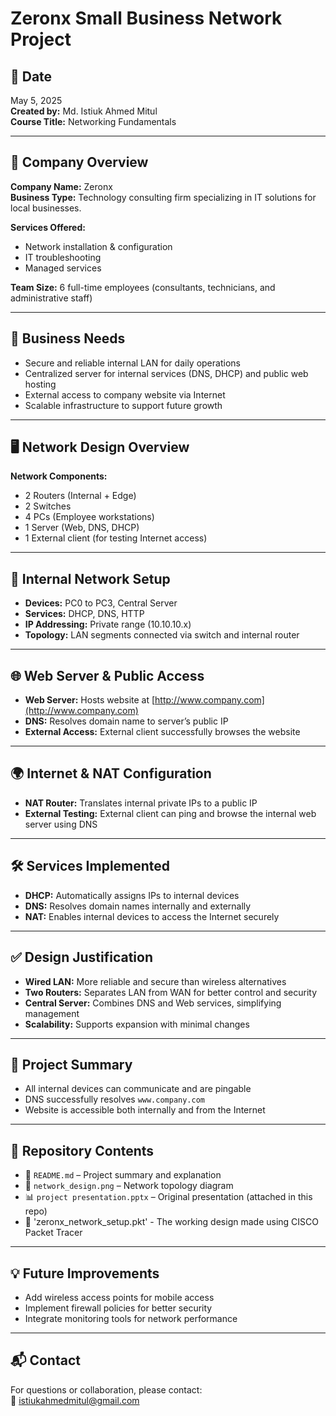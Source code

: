 
# Zeronx Small Business Network Project

## 📅 Date
May 5, 2025  
**Created by:** Md. Istiuk Ahmed Mitul  
**Course Title:** Networking Fundamentals

---

## 🏢 Company Overview

**Company Name:** Zeronx  
**Business Type:** Technology consulting firm specializing in IT solutions for local businesses.

**Services Offered:**
- Network installation & configuration  
- IT troubleshooting  
- Managed services  

**Team Size:** 6 full-time employees (consultants, technicians, and administrative staff)

---

## 📡 Business Needs

- Secure and reliable internal LAN for daily operations  
- Centralized server for internal services (DNS, DHCP) and public web hosting  
- External access to company website via Internet  
- Scalable infrastructure to support future growth  

---

## 🖥️ Network Design Overview

**Network Components:**
- 2 Routers (Internal + Edge)
- 2 Switches
- 4 PCs (Employee workstations)
- 1 Server (Web, DNS, DHCP)
- 1 External client (for testing Internet access)

---

## 🔧 Internal Network Setup

- **Devices:** PC0 to PC3, Central Server  
- **Services:** DHCP, DNS, HTTP  
- **IP Addressing:** Private range (10.10.10.x)  
- **Topology:** LAN segments connected via switch and internal router  

---

## 🌐 Web Server & Public Access

- **Web Server:** Hosts website at [http://www.company.com](http://www.company.com)  
- **DNS:** Resolves domain name to server’s public IP  
- **External Access:** External client successfully browses the website  

---

## 🌍 Internet & NAT Configuration

- **NAT Router:** Translates internal private IPs to a public IP  
- **External Testing:** External client can ping and browse the internal web server using DNS  

---

## 🛠️ Services Implemented

- **DHCP:** Automatically assigns IPs to internal devices  
- **DNS:** Resolves domain names internally and externally  
- **NAT:** Enables internal devices to access the Internet securely  

---

## ✅ Design Justification

- **Wired LAN:** More reliable and secure than wireless alternatives  
- **Two Routers:** Separates LAN from WAN for better control and security  
- **Central Server:** Combines DNS and Web services, simplifying management  
- **Scalability:** Supports expansion with minimal changes  

---

## 📌 Project Summary

- All internal devices can communicate and are pingable  
- DNS successfully resolves `www.company.com`  
- Website is accessible both internally and from the Internet  

---

## 📁 Repository Contents

- 📝 `README.md` – Project summary and explanation  
- 📸 `network_design.png` – Network topology diagram 
- 📊 `project presentation.pptx` – Original presentation (attached in this repo)
- 📸 'zeronx_network_setup.pkt' - The working design made using CISCO Packet Tracer

---

## 💡 Future Improvements

- Add wireless access points for mobile access  
- Implement firewall policies for better security  
- Integrate monitoring tools for network performance

---

## 📬 Contact

For questions or collaboration, please contact:  
📧 istiukahmedmitul@gmail.com

